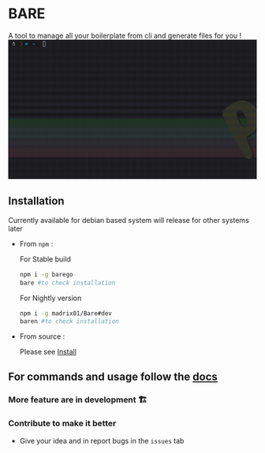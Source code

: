 # BARE

A tool to manage all your boilerplate from cli and generate files for you !
![Bare Demo](https://github.com/bare-cli/bare/blob/main/assets/bare-demo.gif)

## Installation
Currently available for debian based system will release for other systems later
- From `npm` : 

	For Stable build
	```bash
	npm i -g barego
	bare #to check installation
	```

	For Nightly version
	```bash
	npm i -g madrix01/Bare#dev
	baren #to check installation 
	```
- From source :

	Please see [Install](Install.md)

## For commands and usage follow the [docs](https://bare.surge.sh)



### More feature are in development 🏗️ 
### Contribute to make it better
- Give your idea and in report bugs in the `issues` tab
